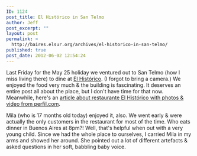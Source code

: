 ```yaml
---
ID: 1124
post_title: El Histórico in San Telmo
author: Jeff
post_excerpt: ""
layout: post
permalink: >
  http://baires.elsur.org/archives/el-historico-in-san-telmo/
published: true
post_date: 2012-06-02 12:54:24
---
```

Last Friday for the May 25 holiday we ventured out to San Telmo (how I miss living there) to dine at <a href="http://www.elhistoricosantelmo.com.ar/">El Histórico</a>. (I forgot to bring a camera.) We enjoyed the food very much & the building is fascinating. It deserves an entire post all about the place, but I don't have time for that now. Meanwhile, here's an <a href="http://www.perfil.com/contenidos/2011/07/08/noticia_0032.html">article about restaurante El Histórico with photos & video from perfil.com</a>.
 
Mila (who is 17 months old today) enjoyed it, also. We went early & were actually the only customers in the restaurant for most of the time. Who eats dinner in Buenos Aires at 8pm?! Well, that's helpful when out with a very young child. Since we had the whole place to ourselves, I carried Mila in my arms and showed her around. She pointed out a lot of different artefacts & asked questions in her soft, babbling baby voice.